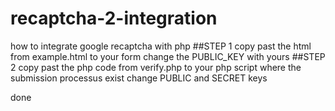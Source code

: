 # recaptcha-2-integration
how to integrate google recaptcha with php
##STEP 1
copy past the html from example.html to your form
change the PUBLIC_KEY with yours
##STEP 2
copy past the php code from verify.php to your php script where the submission processus exist
change PUBLIC and SECRET keys

done
